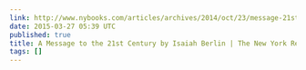 ```yaml
---
link: http://www.nybooks.com/articles/archives/2014/oct/23/message-21st-century/
date: 2015-03-27 05:39 UTC
published: true
title: A Message to the 21st Century by Isaiah Berlin | The New York Review of Books
tags: []
---
```



